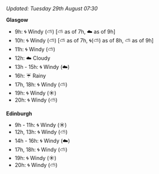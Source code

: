 *Updated: Tuesday 29th August 07:30*

**Glasgow**

* 9h: :cyclone: Windy (:partly_sunny:) [:partly_sunny: as of 7h, :cloud: as of 9h]
* 10h: :cyclone: Windy (:partly_sunny:) [:partly_sunny: as of 7h, :cyclone:(:partly_sunny:) as of 8h, :partly_sunny: as of 9h]
* 11h: :cyclone: Windy (:partly_sunny:)
* 12h: :cloud: Cloudy
* 13h - 15h: :cyclone: Windy (:cloud:)
* 16h: :umbrella: Rainy
* 17h, 18h: :cyclone: Windy (:partly_sunny:)
* 19h: :cyclone: Windy (:sunny:)
* 20h: :cyclone: Windy (:partly_sunny:)

**Edinburgh**

* 9h - 11h: :cyclone: Windy (:sunny:)
* 12h, 13h: :cyclone: Windy (:partly_sunny:)
* 14h - 16h: :cyclone: Windy (:cloud:)
* 17h, 18h: :cyclone: Windy (:partly_sunny:)
* 19h: :cyclone: Windy (:sunny:)
* 20h: :cyclone: Windy (:partly_sunny:)

